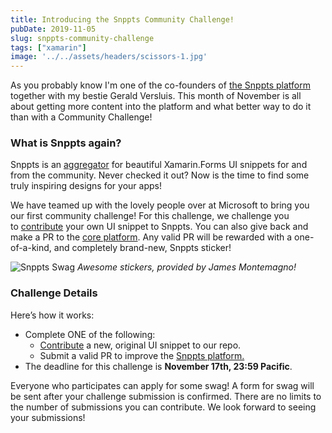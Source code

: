 ```yaml
---
title: Introducing the Snppts Community Challenge!
pubDate: 2019-11-05
slug: snppts-community-challenge
tags: ["xamarin"]
image: '../../assets/headers/scissors-1.jpg'
---
```

As you probably know I'm one of the co-founders of [the Snppts platform](https://www.thewissen.io/out-now-snppts-for-xamarin-forms/) together with my bestie Gerald Versluis. This month of November is all about getting more content into the platform and what better way to do it than with a Community Challenge!

### What is Snppts again?

Snppts is an [aggregator](https://snppts.dev/) for beautiful Xamarin.Forms UI snippets for and from the community. Never checked it out? Now is the time to find some truly inspiring designs for your apps!

We have teamed up with the lovely people over at Microsoft to bring you our first community challenge! For this challenge, we challenge you to [contribute](https://snppts.dev/how-to-contribute) your own UI snippet to Snppts. You can also give back and make a PR to the [core platform](https://github.com/snpptsdev/snppts). Any valid PR will be rewarded with a one-of-a-kind, and completely brand-new, Snppts sticker!

![Snppts Swag](http://devblogs.microsoft.com/xamarin/wp-content/uploads/sites/44/2019/11/IMG_20191101_075604.jpg)
*Awesome stickers, provided by James Montemagno!*

### Challenge Details

Here’s how it works:

* Complete ONE of the following:    
    * [Contribute](https://snppts.dev/how-to-contribute) a new, original UI snippet to our repo.
    * Submit a valid PR to improve the [Snppts platform.](https://github.com/snpptsdev/snppts)    
* The deadline for this challenge is **November 17th, 23:59 Pacific**.

Everyone who participates can apply for some swag! A form for swag will be sent after your challenge submission is confirmed. There are no limits to the number of submissions you can contribute. We look forward to seeing your submissions!
